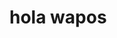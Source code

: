 <!DOCTYPE html>
<html lang="en" dir="ltr">
    <head>
    <meta charset="utf-8">
        <title> Hola mundito </title>
    </head>
    <body>
        <h1>hola wapos</h1>
    </body>
</html>
